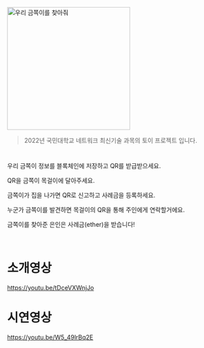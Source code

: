 <img width="285" alt="우리 금쪽이를 찾아줘" src="https://user-images.githubusercontent.com/24891555/166637528-cb7f602d-6d7f-44a3-a792-82d37b39d952.png">

> 2022년 국민대학교 네트워크 최신기술 과목의 토이 프로젝트 입니다.

#

우리 금쪽이 정보를 블록체인에 저장하고 QR를 받급받으세요.

QR을 금쪽이 목걸이에 달아주세요.

금쪽이가 집을 나가면 QR로 신고하고 사례금을 등록하세요.

누군가 금쪽이를 발견하면 목걸이의 QR을 통해 주인에게 연락할거에요. 

금쪽이를 찾아준 은인은 사례금(ether)을 받습니다!

</br>

# 소개영상
https://youtu.be/tDceVXWnjJo

# 시연영상
https://youtu.be/W5_49lrBq2E
